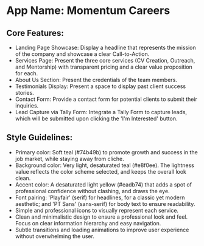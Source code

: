 # **App Name**: Momentum Careers

## Core Features:

- Landing Page Showcase: Display a headline that represents the mission of the company and showcase a clear Call-to-Action.
- Services Page: Present the three core services (CV Creation, Outreach, and Mentorship) with transparent pricing and a clear value proposition for each.
- About Us Section: Present the credentials of the team members.
- Testimonials Display: Present a space to display past client success stories.
- Contact Form: Provide a contact form for potential clients to submit their inquiries.
- Lead Capture via Tally Form: Integrate a Tally Form to capture leads, which will be submitted upon clicking the 'I'm Interested' button.

## Style Guidelines:

- Primary color: Soft teal (#74b49b) to promote growth and success in the job market, while staying away from cliche.
- Background color: Very light, desaturated teal (#e8f0ee). The lightness value reflects the color scheme selected, and keeps the overall look clean.
- Accent color: A desaturated light yellow (#eadb74) that adds a spot of professional confidence without clashing, and draws the eye.
- Font pairing: 'Playfair' (serif) for headlines, for a classic yet modern aesthetic; and 'PT Sans' (sans-serif) for body text to ensure readability.
- Simple and professional icons to visually represent each service.
- Clean and minimalistic design to ensure a professional look and feel. Focus on clear information hierarchy and easy navigation.
- Subtle transitions and loading animations to improve user experience without overwhelming the user.